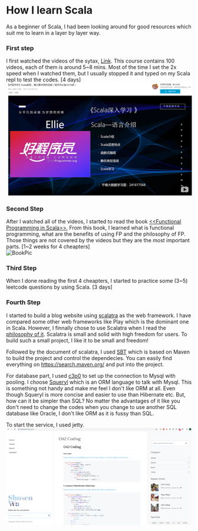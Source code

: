 How I learn Scala 
==
As a beginner of Scala, I had been looking around for good resources which suit me to learn in a layer by layer way.   

### First step
I first watched the videos of the sytax, [Link](https://www.bilibili.com/video/av77135111/). This course contains 100
videos, each of them is around 5~8 mins. Most of the time I set the 2x speed when I watched them, but I usually stopped it and typed on my Scala 
repl to test the codes. [4 days] 
![videos-pic](https://github.com/shusenwu/life/blob/master/Scala/scala-videos.png)
### Second Step 
After I watched all of the videos, I started to read the book [<\<Functional Programming in Scala>>](https://www.amazon.com/Functional-Programming-Scala-Paul-Chiusano/dp/1617290653), 
From this book, I learned what is functional programming, what are the benefits of using FP and the philosophy of FP. Those things are not 
covered by the videos but they are the most important parts. [1~2 weeks for 4 cheapters]  
![BookPic](https://images.manning.com/720/960/resize/book/2/a2ed920-d6ed-48fb-8f18-b051b7a09a2a/bjarnason.png)
### Third Step
When I done reading the first 4 cheapters, I started to practice some (3~5) leetcode questions by using Scala. [3 days]  


### Fourth Step
I started to build a blog website using [scalatra](scalatra.org) as the web framework. I have compared some other web frameworks like Play which 
is the dominant one in Scala. However, I finnally chose to use Scalatra when I read the [philosophy of it](https://scalatra.org/guides/2.7/scalatra-philosophy.html). 
Scalatra is small and solid with high freedom for users. To build such a small project, I like it to be small and freedom! 

Followed by the document of scalatra, I used [SBT](https://www.scala-sbt.org/) which is based on Maven to build the project and control the dependecies. 
You can easily find everything on https://search.maven.org/ and put into the project.  

For database part, I used [c3p0](https://www.mchange.com/projects/c3p0/) to set up the connection to Mysql with pooling. 
I choose [Squeryl](https://www.squeryl.org/) which is an ORM language to talk with Mysql. This is something not handy and make me feel 
I don't like ORM at all. Even though Squeryl is more concise and easier to use than Hibernate etc. But, how can it be simpler than SQL? 
No matter the advantages of it like you don't need to change the codes when you change to use another SQL database like Oracle, I don't 
like ORM as it is fussy than SQL. 

To start the service, I used jetty. 
![blog-pic](https://raw.githubusercontent.com/shusenwu/life/master/Scala/blog.png)
